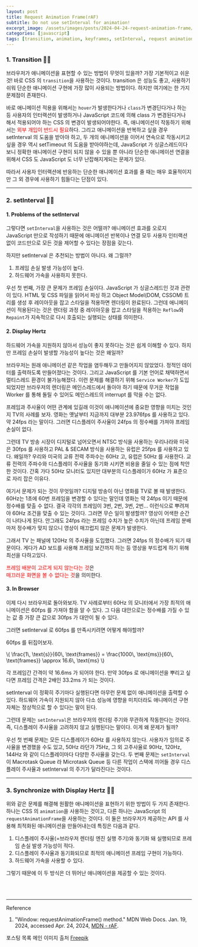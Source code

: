 ```yaml
---
layout: post
title: Request Animation Frame(rAF)
subtitle: Do not use setInterval for animation!
excerpt_image: /assets/images/posts/2024-04-24-request-animation-frame/excerpt-image.gif
categories: [javascript]
tags: [transition, animation, keyframes, setInterval, request animation frame, rAF, reflow, repaint]
---
```


### 1. Transition 👩‍💻

브라우저가 애니메이션을 표현할 수 있는 방법이 무엇이 있을까? 가장 기본적이고 쉬운 것! 바로 CSS 의 `transition`을 사용하는 것이다. 
transition 은 성능도 좋고, 사용하기 쉬워 단순한 애니메이션 구현에 가장 많이 사용되는 방법이다. 하지만 여기에는 한 가지 문제점이 
존재한다.

바로 애니메이션 적용을 위해서는 `hover`가 발생한다거나 `class`가 변경딘다거나 하는 등 사용자의 인터랙션이 발생하거나 JavaScript 
코드에 의해 class 가 변경된다거나 해서 적용되어야 하는 CSS 의 변경이 발생되어야한다. 
즉, 애니메이션이 작동하기 위해서는 <span style="color: red;">외부 개입이 반드시 필요</span>하다. 그리고 애니메이션을 반복하고 
싶을 경우 setInterval 의 도움을 받아야 하고, 두 개의 애니메이션을 이어서 연속으로 작동시키고 싶을 경우 역시 setTimeout 의 도움을 
받아야하는데, JavaScript 가 싱글스레드이다보니 정확한 애니메이션 구현이 되지 않을 수 있을 뿐 아니라 단순한 애니메이션 연결을 위해서 
CSS 도 JavaScript 도 너무 난잡해지게되는 문제가 있다.

따라서 사용자 인터랙션에 반응하는 단순한 애니메이션 효과를 줄 때는 매우 효율적이지만 그 외 경우에 사용하기 힘들다는 단점이 있다.

---

### 2. setInterval 👩‍💻

#### 1. Problems of the setInterval

그렇다면 `setInterval`을 사용하는 것은 어떨까? 애니메이션 효과를 오로지 JavaScript 만으로 작성하기 때문에 애니메이션 반복이나 
연결 모두 사용자 인터랙션 없이 코드만으로 모든 것을 제어할 수 있다는 장점을 갖는다.

하지만 setInterval 은 추천되는 방법이 아니다. 왜 그럴까?

1. 프레임 손실 발생 가능성이 높다.
2. 하드웨어 가속을 사용하지 못한다.

우선 첫 번째, 가장 큰 문제가 프레임 손실이다. JavaScript 가 싱글스레드인 것과 관련이 있다. HTML 및 CSS 파일을 읽어서 파싱 하고 
Object Model(DOM, CSSOM) 트리를 생성 후 레이아웃을 잡고 스타일을 적용하면 렌더링이 완료된다. 그런데 애니메이션이 적용된다는 것은 
렌더링 과정 중 레이아웃을 잡고 스타일을 적용하는 `Reflow`와 `Repaint`가 지속적으로 다시 호출되는 실행되는 상태를 의미한다.

#### 2. Display Hertz

하드웨어 가속을 지원하지 않아서 성능이 좋지 못하다는 것은 쉽게 이해할 수 있다. 하지만 프레임 손실이 발생할 가능성이 높다는 것은 
왜일까?

브라우저는 원래 애니메이션 같은 작업을 염두해두고 만들어지지 않았었다. 정적인 데이터를 출력하도록 만들어졌다는 것이다. 그리고 
JavaScript 를 기본 언어로 채택하면서 멀티스레드 환경이 불가능해졌다. 이런 문제를 해결하기 위해 `Service Worker`가 도입되었지만 
브라우저의 렌더링은 메인스레드에서 돌아야 하기 때문에 무거운 작업을 Worker 를 통해 돌릴 수 있어도 메인스레드의 interrupt 를 
막을 수는 없다.

프레임과 주사율이 어떤 관계에 있길래 이것이 애니메이션에 중요한 영향을 미치는 것인지 TV의 사례를 보자. 영화는 옛날부터 지금까지 대부분 
23.976fps 를 사용하고 있다. 약 24fps 라는 말이다. 그러면 디스플레이 주사율이 24fps 의 정수배를 가져야 프레임 손실이 없다.

그런데 TV 방송 시장이 디지털로 넘어오면서 NTSC 방식을 사용하는 우리나라와 미국은 30fps 를 사용하고 PAL & SECAM 방식을 사용하는 
유럽은 25fps 를 사용하고 있다. 왜일까? 우리와 미국의 교류 전력 주파수는 60Hz 고, 유럽은 50Hz 를 사용한다. 교류 전력의 주파수와 
디스플레이 주사율을 동기화 시키면 비용을 줄일 수 있는 점에 착안한 것이다. 간혹 가다 50Hz 모니터도 있지만 대부분의 디스플레이가 60Hz 
가 표준으로 자리 잡은 이유다.

여기서 문제가 되는 것이 무엇일까? 디지털 방송이 아닌 영화를 TV로 볼 때 발생한다. 60Hz는 1초에 60번 프레임을 변경할 수 있다는 말인데 
영화는 약 24fps 이기 때문에 정수배를 맞출 수 없다. 결국 각각의 프레임이 3번, 2번, 3번, 2번... 이런식으로 뿌려져야 60Hz 조건을 
맞출 수 있는 것이다. 그러면 무슨 일이 발생할까? 영상이 어색한 순간이 나타나게 된다. 안그래도 24fps 라는 프레임 수치가 높은 수치가 
아닌데 프레임 분배 마저 정수배가 맞지 않으니 영상이 매끄럽지 않은 문제가 발생한다.

그래서 TV 는 패널에 120Hz 의 주사율을 도입했다. 그러면 24fps 의 정수배가 되기 때문이다. 게다가 AD 보드를 사용해 프레임 보간까지 
하는 등 영상을 부드럽게 하기 위해 최선을 다하고있다.

<span style="color: red;">프레임 배분이 고르게 되지 않는다는 것</span>은  
<span style="color: red;">매끄러운 화면을 볼 수 없다는 것</span>을 의미한다.

#### 3. In Browser

이제 다시 브라우저로 돌아와보자. TV 사례로부터 60Hz 의 모니터에서 가장 최적의 애니메이션은 60fps 를 가져야 함을 알 수 있다. 
그 다음 대안으로는 정수배를 가질 수 있는 값 중 가장 큰 값으로 30fps 가 대안이 될 수 있다.

그러면 setInterval 로 60fps 를 만족시키려면 어떻게 해야할까?

60fps 를 뒤집어보자. 

<p>\( \frac{1\, \text{s}}{60\, \text{frames}} = \frac{1000\, \text{ms}}{60\, \text{frames}} \approx 16.6\, \text{ms} \)</p>

각 프레임간 간격이 약 16.6ms 가 되어야 한다. 만약 30fps 로 애니메이션을 뿌리고 싶다면 프레임 간격은 2배인 33.2ms 가 되는 것이다.

setInterval 이 정확히 주기마다 실행된다면 아무런 문제 없이 애니메이션을 출력할 수 있다. 하드웨어 가속이 지원되지 않아 다소 성능에 
영향을 미치더라도 애니메이션 구현 자체는 정상적으로 할 수 있다는 말이 된다.

그런데 문제는 `setInterval`은 브라우저의 렌더링 주기와 무관하게 작동한다는 것이다. 즉, 디스플레이 주사율을 고려하지 않고 실행된다는 
말이다. 이게 왜 문제가 될까?

우선 첫 번째 문제는 모든 디스플레이가 60Hz 를 사용하지 않는다. 사용자가 임의로 주사율을 변경했을 수도 있고, 50Hz 라던가 75Hz, 그 외 
고주사율로 90Hz, 120Hz, 144Hz 와 같이 디스플레이마다 다양한 주사율을 갖는다. 두 번째 문제는 `setInterval`이
Macrotask Queue 라 Microtask Queue 등 다른 작업이 스택에 끼어들 경우 디스플레이 주사율과 setInterval 의 주기가 달라진다는 것이다.

---

### 3. Synchronize with Display Hertz 👩‍💻 

위와 같은 문제를 해결해 원활한 애니메이션을 표현하기 위한 방법이 두 가지 존재한다. 하나는 CSS 의 `animation`을 사용하는 것이고, 
다른 하나는 JavaScript 의 `requestAnimationFrame`을 사용하는 것이다. 이 둘은 브라우저가 제공하는 API 를 사용해 최적화된 
애니메이션을 만들어내는데 특징은 다음과 같다.

1. 디스플레이 주사율(=브라우저 렌더링 엔진 실행 주기)와 동기화 돼 실행되므로 프레임 손실 발생 가능성이 적다.
2. 디스플레이 주사율과 동기화되므로 최적의 애니메이션 프레임 구현이 가능하다.
3. 하드웨어 가속을 사용할 수 있다.

그렇기 때문에 이 두 방식은 더 뛰어난 애니메이션을 제공할 수 있는 것이다.







<br><br>

---
Reference

1. "Window: requestAnimationFrame() method." MDN Web Docs. Jan. 19, 2024, accessed Apr. 24, 2024, [MDN - rAF].

포스팅 목록 메인 이미지 출처 <a href="https://kr.freepik.com/free-vector/hand-drawn-animation-frames-element-collection_33591464.htm#query=animation%20frames&position=0&from_view=keyword&track=ais&uuid=3bfc2ea5-e05a-4656-8ea9-9a469c1424ad">Freepik</a>

[MDN - rAF]:https://developer.mozilla.org/en-US/docs/Web/API/window/requestAnimationFrame
